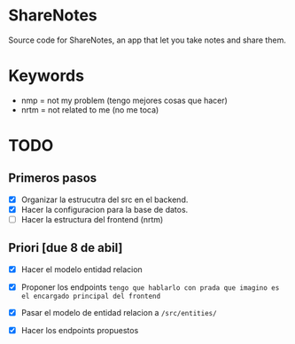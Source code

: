 # ShareNotes
Source code for ShareNotes, an app that let you take notes and share them.
# Keywords
- nmp = not my problem (tengo mejores cosas que hacer)
- nrtm = not related to me (no me toca)
# TODO

## Primeros pasos
- [x] Organizar la estrucutra del src en el backend.
- [x] Hacer la configuracion para la base de datos.
- [ ] Hacer la estructura del frontend (nrtm)

## Priori [due 8 de abil]

- [x] Hacer el modelo entidad relacion
- [x] Proponer los endpoints `tengo que hablarlo con prada que imagino es el encargado principal del frontend`
- [x] Pasar el modelo de entidad relacion a `/src/entities/`
- [x] Hacer los endpoints propuestos

